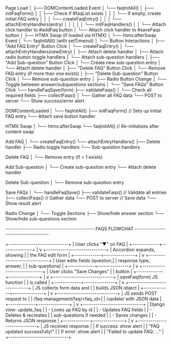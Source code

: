 Page Load
│
├── DOMContentLoaded Event
│   └── faqInitAll()
│       ├── initFaqForm()
│       │   ├── Check if #faqList exists
│       │   │   └── If empty, create initial FAQ entry
│       │   │       └── createFaqEntry()
│       │   │           └── attachEntryHandlers(entry)
│       │   │
│       │   └── initFaqHandlers()
│       │       └── Attach click handler to #addFaq button
│       └── Attach click handler to #saveFaqs button
│
├── HTMX Swap (if loaded via HTMX)
│   └── htmx:afterSwap Event
│       └── faqInitAll() (with setTimeout)
│
└── Button Interactions
    │
    ├── "Add FAQ Entry" Button Click
    │   └── createFaqEntry()
    │       └── attachEntryHandlers(newEntry)
    │           ├── Attach delete handler
    │           ├── Attach radio button toggle handlers
    │           └── Attach sub-question handlers
    │
    ├── "Add Sub-question" Button Click
    │   └── Create new sub-question entry
    │       └── Attach delete handler
    │
    ├── "Delete FAQ" Button Click
    │   └── Remove FAQ entry (if more than one exists)
    │
    ├── "Delete Sub-question" Button Click
    │   └── Remove sub-question entry
    │
    ├── Radio Button Change
    │   └── Toggle between answer/subquestions sections
    │
    └── "Save FAQs" Button Click
        └── handleFaqSave(form)
            ├── validateFaqs()
            │   └── Check all required fields
            ├── collectFaqs()
            │   └── Gather all FAQ data
            └── POST to server
                └── Show success/error alert




DOMContentLoaded
│
└── faqInitAll()
    ├── initFaqForm()  // Sets up initial FAQ entry
    └── Attach save button handler                



HTMX Swap
│
└── htmx:afterSwap
    └── faqInitAll()  // Re-initializes after content swap    

Add FAQ
│
└── createFaqEntry()
    └── attachEntryHandlers()
        ├── Delete handler
        ├── Radio toggle handlers
        └── Sub-question handlers

Delete FAQ
│
└── Remove entry (if > 1 exists)

Add Sub-question
│
└── Create sub-question entry
    └── Attach delete handler

Delete Sub-question
│
└── Remove sub-question entry

Save FAQs
│
└── handleFaqSave()
    ├── validateFaqs()  // Validate all entries
    ├── collectFaqs()   // Gather data
    └── POST to server  // Save data
        └── Show result alert

Radio Change
│
└── Toggle Sections
    ├── Show/hide answer section
    └── Show/hide sub-questions section


-------------------------------------------      FAQS FLOWCHAT    ------------------------------------


+-----------------------------+
|  User clicks "▼" on FAQ     |
+-------------+---------------+
              |
              v
+-----------------------------+
| Accordion expands, showing  |
| the FAQ edit form           |
+-------------+---------------+
              |
              v
+-----------------------------+
| User edits fields (question,|
| response type, answer,      |
| sub-questions)              |
+-------------+---------------+
              |
              v
+-----------------------------+
| User clicks "Save Changes"  |
| button                      |
+-------------+---------------+
              |
              v
+-----------------------------+
| saveFaq(form) JS function   |
| is called                   |
+-------------+---------------+
              |
              v
+-----------------------------+
| JS collects form data and   |
| builds JSON object          |
+-------------+---------------+
              |
              v
+-----------------------------+
| JS sends POST request to    |
| /faq-management/faq/<faq_id>|
| /update/ with JSON data     |
+-------------+---------------+
              |
              v
+-----------------------------+
| Django view: update_faq     |
| - Looks up FAQ by id        |
| - Updates FAQ fields        |
| - Deletes & recreates       |
|   sub-questions if needed   |
| - Saves changes             |
| - Returns JSON response     |
+-------------+---------------+
              |
              v
+-----------------------------+
| JS receives response        |
| If success: show alert      |
| "FAQ updated successfully!" |
| If error: show alert        |
| "Failed to update FAQ: ..." |
+-----------------------------+